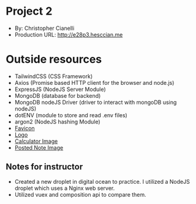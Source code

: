 # Project 2

- By: Christopher Cianelli
- Production URL: <http://e28p3.hesccian.me>

# Outside resources

- TailwindCSS (CSS Framework)
- Axios (Promise based HTTP client for the browser and node.js)
- ExpressJS (NodeJS Server Module)
- MongoDB (database for backend)
- MongoDB nodeJS Driver (driver to interact with mongoDB using nodeJS)
- dotENV (module to store and read .env files)
- argon2 (NodeJS hashing Module)
- [Favicon](https://pixabay.com/illustrations/learning-hint-school-subject-3245793/)
- [Logo](https://pixabay.com/illustrations/businessman-cartoons-training-607831/)
- [Calculator Image](https://pixabay.com/vectors/school-school-supplies-education-1555910/)
- [Posted Note Image](https://pixabay.com/vectors/note-post-it-reminder-sticky-note-147951/)

## Notes for instructor

- Created a new droplet in digital ocean to practice. I utilized a NodeJS droplet which uses a Nginx web server.
- Utilized vuex and composition api to compare them.
